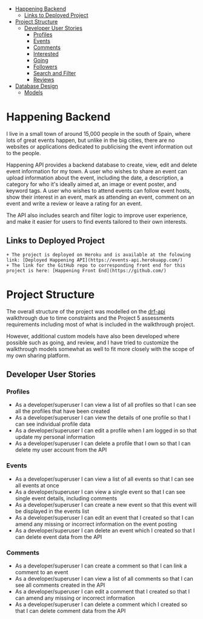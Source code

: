 - [Happening Backend](#happening-backend)
  * [Links to Deployed Project](#links-to-deployed-project)
- [Project Structure](#project-structure)
  * [Developer User Stories](#developer-user-stories)
    + [Profiles](#profiles)
    + [Events](#events)
    + [Comments](#comments)
    + [Interested](#interested)
    + [Going](#going)
    + [Followers](#followers)
    + [Search and Filter](#search-and-filter)
    + [Reviews](#reviews)
- [Database Design](#database-design)
  * [Models](#models)

# Happening Backend

  I live in a small town of around 15,000 people in the south of Spain, where lots of great events happen, but unlike in the big cities, there are no websites or applications dedicated to publicising the event information out to the people. 

  Happening API provides a backend database to create, view, edit and delete event information for my town. A user who wishes to share an event can upload information about the event, including the date, a description, a category for who it's ideally aimed at, an image or event poster, and keyword tags. A user who wishes to attend events can follow event hosts, show their interest in an event, mark as attending an event, comment on an event and write a review or leave a rating for an event.

  The API also includes search and filter logic to improve user experience, and make it easier for users to find events tailored to their own interests. 

  ## Links to Deployed Project
    + The project is deployed on Heroku and is available at the folowing link: [Deployed Happening API](https://events-api.herokuapp.com/)
    + The link for the GitHub repo to corresponding front end for this project is here: [Happening Front End](https://github.com/)

# Project Structure

The overall structure of the project was modelled on the [drf-api](https://github.com/Code-Institute-Solutions/drf-api) walkthrough due to time constraints and the Project 5 assessments requirements including most of what is included in the walkthrough project.

However, additional custom models have also been developed where possible such as going, and review, and I have tried to customize the walkthrough models somewhat as well to fit more closely with the scope of my own sharing platform. 

## Developer User Stories
### Profiles

+ As a developer/superuser I can view a list of all profiles so that I can see all the profiles that have been created
+ As a developer/superuser I can view the details of one profile so that I can see individual profile data
+ As a developer/superuser I can edit a profile when I am logged in so that update my personal information
+ As a developer/superuser I can delete a profile that I own so that I can delete my user account from the API

### Events

+ As a developer/superuser I can view a list of all events so that I can see all events at once
+ As a developer/superuser I can view a single event so that I can see single event details, including comments
+ As a developer/superuser I can create a new event so that this event will be displayed in the events list
+ As a developer/superuser I can edit an event that I created so that I can amend any missing or incorrect information on the event posting
+ As a developer/superuser I can delete an event which I created so that I can delete event data from the API

### Comments

+ As a developer/superuser I can create a comment so that I can link a comment to an event
+ As a developer/superuser I can view a list of all comments so that I can see all comments created in the API
+ As a developer/superuser I can edit a comment that I created so that I can amend any missing or incorrect information
+ As a developer/superuser I can delete a comment which I created so that I can delete comment data from the API

